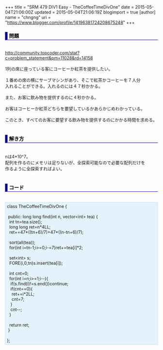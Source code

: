 +++
title = "SRM 479 DIV1 Easy - TheCoffeeTimeDivOne"
date = 2015-05-04T21:06:00Z
updated = 2015-05-04T21:06:19Z
blogimport = true 
[author]
	name = "chngng"
	uri = "https://www.blogger.com/profile/14196381724208675248"
+++

<div dir="ltr" style="text-align: left;" trbidi="on"><h3 style="border-bottom: 2px solid slateblue; border-left: 8px solid navy; color: black; padding: 0px 0px 1px 5px;">問題 </h3><br /><a href="http://community.topcoder.com/stat?c=problem_statement&amp;pm=11028&amp;rd=14158" target="_blank">http://community.topcoder.com/stat?c=problem_statement&amp;pm=11028&amp;rd=14158</a><br /><br />1列の席に座っている客にコーヒーか紅茶を提供したい。<br /><br />１番めの席の横にサーブマシンがあり、そこで紅茶かコーヒーを７人分<br />入れることができる。入れるのには４７秒かかる。<br /><br />また、お客に飲み物を提供するのに４秒かかる。<br /><br />お客はコーヒーか紅茶どちらを要望しているかあらかじめわかっている。<br /><br />このとき、すべてのお客に要望する飲み物を提供するのにかかる時間を求める。<br /><br /><h3 style="border-bottom: 2px solid slateblue; border-left: 8px solid navy; color: black; padding: 0px 0px 1px 5px;">解き方 </h3><br />nは4*10^7。<br />配列を作るのにメモリは足りないが、全探索可能なので必要な配列だけを<br />作るように全探索すればよい。<br /><br /><h3 style="border-bottom: 2px solid slateblue; border-left: 8px solid navy; color: black; padding: 0px 0px 1px 5px;">コード </h3><br /><div style="background-color: #e3f2fb; border: 1px dotted #CCCCCC; padding: 5px;">class TheCoffeeTimeDivOne {<br /><br /><span class="Apple-tab-span" style="white-space: pre;"> </span>public: long long find(int n, vector&lt;int&gt; tea) {<br /><span class="Apple-tab-span" style="white-space: pre;">  </span>int tn=tea.size();<br /><span class="Apple-tab-span" style="white-space: pre;">  </span>long long ret=n*4LL;<br /><span class="Apple-tab-span" style="white-space: pre;">  </span>ret+=47*((tn+6)/7)+47*((n-tn+6)/7);<br /><br /><span class="Apple-tab-span" style="white-space: pre;">  </span>sort(all(tea));<br /><span class="Apple-tab-span" style="white-space: pre;">  </span>for(int i=tn-1;i&gt;=0;i-=7)ret+=tea[i]*2;<br /><br /><span class="Apple-tab-span" style="white-space: pre;">  </span>set&lt;int&gt; s;<br /><span class="Apple-tab-span" style="white-space: pre;">  </span>FORE(i,0,tn)s.insert(tea[i]);<br /><br /><span class="Apple-tab-span" style="white-space: pre;">  </span>int cnt=0;<br /><span class="Apple-tab-span" style="white-space: pre;">  </span>for(int i=n;i&gt;=1;i--){<br /><span class="Apple-tab-span" style="white-space: pre;">   </span>if(s.find(i)!=s.end())continue;<br /><span class="Apple-tab-span" style="white-space: pre;">   </span>if(cnt==0){<br /><span class="Apple-tab-span" style="white-space: pre;">    </span>ret+=i*2LL;<br /><span class="Apple-tab-span" style="white-space: pre;">    </span>cnt=7;<br /><span class="Apple-tab-span" style="white-space: pre;">   </span>}<br /><span class="Apple-tab-span" style="white-space: pre;">   </span>cnt--;<br /><span class="Apple-tab-span" style="white-space: pre;">  </span>}<br /><br /><span class="Apple-tab-span" style="white-space: pre;">  </span>return ret;<br /><span class="Apple-tab-span" style="white-space: pre;"> </span>}<br /><br />};</div></div>

